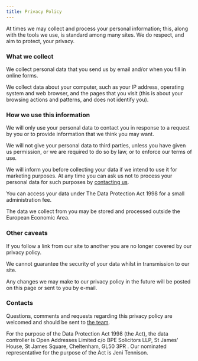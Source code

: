 ```yaml
---
title: Privacy Policy
---
```


At times we may collect and process your personal information; this, along with the tools we use, is standard among many sites. We do respect, and aim to protect, your privacy.

### What we collect

We collect personal data that you send us by email and/or when you fill in online forms.

We collect data about your computer, such as your IP address, operating system and web browser, and the pages that you visit (this is about your browsing actions and patterns, and does not identify you).

### How we use this information

We will only use your personal data to contact you in response to a request by you or to provide information that we think you may want.

We will not give your personal data to third parties, unless you have given us permission, or we are required to do so by law, or to enforce our terms of use.

We will inform you before collecting your data if we intend to use it for marketing purposes. At any time you can ask us not to process your personal data for such purposes by [contacting us](mailto:datacontroller@openaddressesuk.org).

You can access your data under The Data Protection Act 1998 for a small administration fee.

The data we collect from you may be stored and processed outside the European Economic Area.

### Other caveats

If you follow a link from our site to another you are no longer covered by our privacy policy.

We cannot guarantee the security of your data whilst in transmission to our site.

Any changes we may make to our privacy policy in the future will be posted on this page or sent to you by e-mail.

### Contacts

Questions, comments and requests regarding this privacy policy are welcomed and should be sent to [the team](mailto:info@openaddressesuk.org).

For the purpose of the Data Protection Act 1998 (the Act), the data controller is Open Addresses Limited c/o BPE Solicitors LLP, St James' House, St James Square, Cheltenham, GL50 3PR . Our nominated representative for the purpose of the Act is Jeni Tennison.


